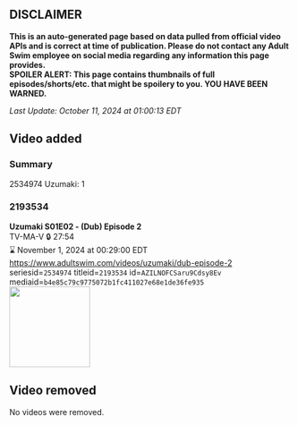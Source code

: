 ## DISCLAIMER
**This is an auto-generated page based on data pulled from official video APIs and is correct at time of publication. Please do not contact any Adult Swim employee on social media regarding any information this page provides.**  
**SPOILER ALERT: This page contains thumbnails of full episodes/shorts/etc. that might be spoilery to you. YOU HAVE BEEN WARNED.**  

_Last Update: October 11, 2024 at 01:00:13 EDT_
## Video added
### Summary
2534974 Uzumaki: 1  
### 2193534
**Uzumaki S01E02 - (Dub) Episode 2**  
TV-MA-V 🔒 27:54  
⌛ November 1, 2024 at 00:29:00 EDT  
https://www.adultswim.com/videos/uzumaki/dub-episode-2  
seriesid=`2534974` titleid=`2193534` id=`AZILNOFCSaru9Cdsy8Ev` mediaid=`b4e85c79c9775072b1fc411027e68e1de36fe935`  
<a href="https://media.cdn.adultswim.com/uploads/20241007/thumbnails/2_24107132216-image3.png"><img src="https://media.cdn.adultswim.com/uploads/20241007/thumbnails/2_24107132216-image3.png" height="144px" /></a>
## Video removed
No videos were removed.  
